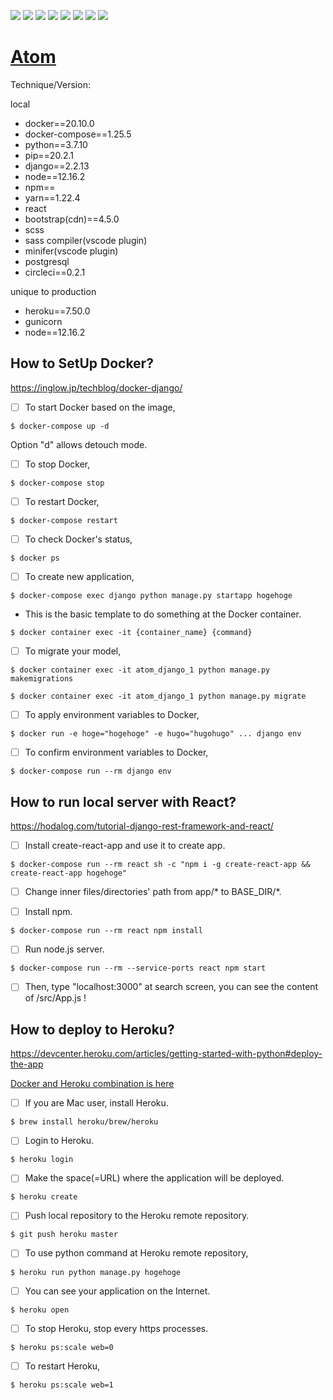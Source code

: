 <img src="https://img.shields.io/badge/-Django-092E20.svg?logo=django&style=flat"> <img src="https://img.shields.io/badge/-React-555.svg?logo=react&style=flat"> <img src="https://img.shields.io/badge/-Bootstrap-563D7C.svg?logo=bootstrap&style=flat"> <img src="https://img.shields.io/badge/-Sass-CC6699.svg?logo=sass&style=flat"> <img src="https://img.shields.io/badge/-PostgreSQL-336791.svg?logo=postgresql&style=flat"> <img src="https://img.shields.io/badge/-Docker-EEE.svg?logo=docker&style=flat"> <img src="https://img.shields.io/badge/-Heroku-430098.svg?logo=heroku&style=flat"> <img src="https://img.shields.io/badge/-CircleCI-343434.svg?logo=circleci&style=flat">

# [Atom](https://immense-falls-08135.herokuapp.com/)

Technique/Version:

local

- docker==20.10.0
- docker-compose==1.25.5
- python==3.7.10
- pip==20.2.1
- django==2.2.13
- node==12.16.2
- npm==
- yarn==1.22.4
- react
- bootstrap(cdn)==4.5.0
- scss
- sass compiler(vscode plugin)
- minifer(vscode plugin)
- postgresql
- circleci==0.2.1

unique to production

- heroku==7.50.0
- gunicorn
- node==12.16.2

## How to SetUp Docker?

https://inglow.jp/techblog/docker-django/

- [ ] To start Docker based on the image,

```
$ docker-compose up -d
```

Option "d" allows detouch mode.

- [ ] To stop Docker,

```
$ docker-compose stop
```

- [ ] To restart Docker,

```
$ docker-compose restart
```

- [ ] To check Docker's status,

```
$ docker ps
```

- [ ] To create new application,

```
$ docker-compose exec django python manage.py startapp hogehoge
```

- This is the basic template to do something at the Docker container.

```
$ docker container exec -it {container_name} {command}
```

- [ ] To migrate your model,

```
$ docker container exec -it atom_django_1 python manage.py makemigrations
```

```
$ docker container exec -it atom_django_1 python manage.py migrate
```

- [ ] To apply environment variables to Docker,

```
$ docker run -e hoge="hogehoge" -e hugo="hugohugo" ... django env
```

- [ ] To confirm environment variables to Docker,

```
$ docker-compose run --rm django env
```

## How to run local server with React?

https://hodalog.com/tutorial-django-rest-framework-and-react/

- [ ] Install create-react-app and use it to create app.

```
$ docker-compose run --rm react sh -c "npm i -g create-react-app && create-react-app hogehoge"
```
- [ ] Change inner files/directories' path from app/* to BASE_DIR/*.

- [ ] Install npm.

```
$ docker-compose run --rm react npm install
```

- [ ] Run node.js server.

```
$ docker-compose run --rm --service-ports react npm start
```
- [ ] Then, type "localhost:3000" at search screen, you can see the content of /src/App.js !

## How to deploy to Heroku?

https://devcenter.heroku.com/articles/getting-started-with-python#deploy-the-app

[Docker and Heroku combination is here](https://qiita.com/yongjugithub/items/822e5f2f6211b2665acf)

- [ ] If you are Mac user, install Heroku.

```
$ brew install heroku/brew/heroku
```

- [ ] Login to Heroku.

```
$ heroku login
```

- [ ] Make the space(=URL) where the application will be deployed.

```
$ heroku create
```

- [ ] Push local repository to the Heroku remote repository.

```
$ git push heroku master
```

- [ ] To use python command at Heroku remote repository,

```
$ heroku run python manage.py hogehoge
```

- [ ] You can see your application on the Internet.

```
$ heroku open
```

- [ ] To stop Heroku, stop every https processes.

```
$ heroku ps:scale web=0
```

- [ ] To restart Heroku,

```
$ heroku ps:scale web=1
```
